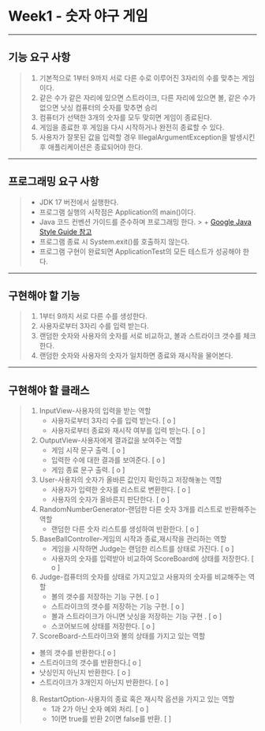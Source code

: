 # Week1 - 숫자 야구 게임
------------

## 기능 요구 사항

> 1. 기본적으로 1부터 9까지 서로 다른 수로 이루어진 3자리의 수를 맞추는 게임이다.
> 2. 같은 수가 같은 자리에 있으면 스트라이크, 다른 자리에 있으면 볼, 같은 수가 없으면 낫싱 컴퓨터의 숫자를 맞추면 승리
> 3. 컴퓨터가 선택한 3개의 숫자를 모두 맞히면 게임이 종료된다.
> 4. 게임을 종료한 후 게임을 다시 시작하거나 완전히 종료할 수 있다.
> 5. 사용자가 잘못된 값을 입력할 경우 IllegalArgumentException을 발생시킨 후 애플리케이션은 종료되어야 한다.
------------

## 프로그래밍 요구 사항

> + JDK 17 버전에서 실행한다.
> + 프로그램 실행의 시작점은 Application의 main()이다.
> + Java 코드 컨벤션 가이드를 준수하며 프로그래밍 한다.
    >   + [Google Java Style Guide 참고](https://github.com/woowacourse/woowacourse-docs/tree/main/styleguide/java)
> + 프로그램 종료 시 System.exit()를 호출하지 않는다.
> + 프로그램 구현이 완료되면 ApplicationTest의 모든 테스트가 성공해야 한다.
------------

## 구현해야 할 기능

> 1. 1부터 9까지 서로 다른 수를 생성한다.
> 2. 사용자로부터 3자리 수를 입력 받는다.
> 3. 랜덤한 숫자와 사용자의 숫자를 서로 비교하고, 볼과 스트라이크 갯수를 체크한다.
> 4. 랜덤한 숫자와 사용자의 숫자가 일치하면 종료와 재시작을 물어본다.
------------

## 구현해야 할 클래스

> 1. InputView-사용자의 입력을 받는 역할
>    - 사용자로부터 3자리 수를 입력 받는다. [ o ]
>    - 사용자로부터 종료와 재시작 여부를 입력 받는다. [ o ]
> 2. OutputView-사용자에게 결과값을 보여주는 역할
>    - 게임 시작 문구 출력. [ o ]
>    - 입력한 수에 대한 결과를 보여준다. [ o ]
>    - 게임 종료 문구 출력. [ o ]
> 3. User-사용자의 숫자가 올바른 값인지 확인하고 저장해놓는 역할
>    - 사용자가 입력한 숫자를 리스트로 변환한다. [ o ]
>    - 사용자의 숫자가 올바른지 판단한다. [ o ]
> 4. RandomNumberGenerator-랜덤한 다른 숫자 3개를 리스트로 반환해주는 역할
>    - 랜덤한 다른 숫자 리스트를 생성하여 반환한다. [ o ]
> 5. BaseBallController-게임의 시작과 종료,재시작을 관리하는 역할
>    - 게임을 시작하면 Judge는 랜덤한 리스트를 상태로 가진다. [ o ]
>    - 사용자의 숫자를 입력받아 비교하여 ScoreBoard에 상태를 저장한다. [ o ]
> 6. Judge-컴퓨터의 숫자를 상태로 가지고있고 사용자의 숫자를 비교해주는 역할
>    - 볼의 갯수를 저장하는 기능 구현. [ o ]
>    - 스트라이크의 갯수를 저장하는 기능 구현. [ o ]
>    - 볼과 스트라이크가 아니면 낫싱을 저장하는 기능 구현 . [ o ]
>    - 스코어보드에 상태를 저장한다. [ o ]
> 7. ScoreBoard-스트라이크와 볼의 상태를 가지고 있는 역할
>   - 볼의 갯수를 반환한다.[ o ]
>   - 스트라이크의 갯수를 반환한다.[ o ]
>   - 낫싱인지 아닌지 반환한다. [ o ]
>   - 스트라이크가 3개인지 아닌지 반환한다. [ o ]
> 8. RestartOption-사용자의 종료 혹은 재시작 옵션을 가지고 있는 역할
>    - 1과 2가 아닌 숫자 예외 처리. [ o ]
>    - 1이면 true를 반환 2이면 false를 반환. [ ]
